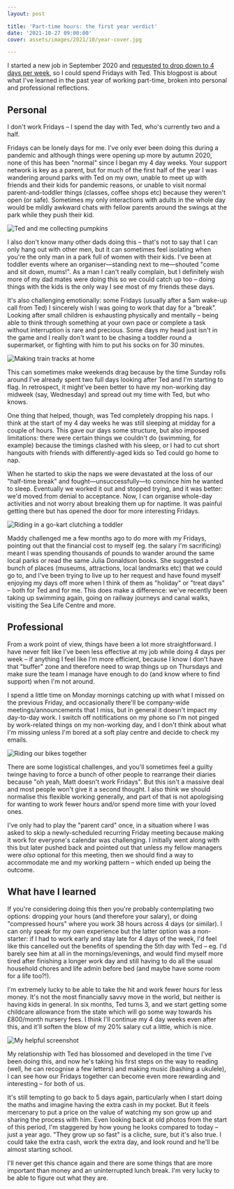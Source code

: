 ```yaml
---
layout: post

title: 'Part-time hours: the first year verdict'
date: '2021-10-27 09:00:00'
cover: assets/images/2021/10/year-cover.jpg

---
```



I started a new job in September 2020 and [requested to drop down to 4 days per week](https://yawnofthedad.blog/sacrifices), so I could spend Fridays with Ted. This blogpost is about what I've learned in the past year of working part-time, broken into personal and professional reflections.

## Personal
I don't work Fridays – I spend the day with Ted, who's currently two and a half.

Fridays can be lonely days for me. I've only ever been doing this during a pandemic and although things were opening up more by autumn 2020, none of this has been "normal" since I began my 4 day weeks. Your support network is key as a parent, but for much of the first half of the year I was wandering around parks with Ted on my own, unable to meet up with friends and their kids for pandemic reasons, or unable to visit normal parent-and-toddler things (classes, coffee shops etc) because they weren't open (or safe). Sometimes my only interactions with adults in the whole day would be mildly awkward chats with fellow parents around the swings at the park while they push their kid.

![Ted and me collecting pumpkins](/assets/images/2021/10/pumpkins.jpg)

I also don't know many other dads doing this – that's not to say that I can only hang out with other men, but it can sometimes feel isolating when you're the only man in a park full of women with their kids. I've been at toddler events where an organiser—standing next to me—shouted "come and sit down, mums!". As a man I can't really complain, but I definitely wish more of my dad mates were doing this so we could catch up too – doing things with the kids is the only way I see most of my friends these days.

It's also challenging emotionally: some Fridays (usually after a 5am wake-up call from Ted) I sincerely wish I was going to work that day for a "break". Looking after small children is exhausting physically and mentally – being able to think through something at your own pace or complete a task without interruption is rare and precious. Some days my head just isn't in the game and I really don't want to be chasing a toddler round a supermarket, or fighting with him to put his socks on for 30 minutes.

![Making train tracks at home](/assets/images/2021/10/trains.jpg)

This can sometimes make weekends drag because by the time Sunday rolls around I've already spent two full days looking after Ted and I'm starting to flag. In retrospect, it might've been better to have my non-working day midweek (say, Wednesday) and spread out my time with Ted, but who knows.

One thing that helped, though, was Ted completely dropping his naps. I think at the start of my 4 day weeks he was still sleeping at midday for a couple of hours. This gave our days some structure, but also imposed limitations: there were certain things we couldn't do (swimming, for example) because the timings clashed with his sleep, or I had to cut short hangouts with friends with differently-aged kids so Ted could go home to nap.

When he started to skip the naps we were devastated at the loss of our "half-time break" and fought—unsuccessfully—to convince him he wanted to sleep. Eventually we worked it out and stopped trying, and it was better: we'd moved from denial to acceptance. Now, I can organise whole-day activities and not worry about breaking them up for naptime. It was painful getting there but has opened the door for more interesting Fridays.

![Riding in a go-kart clutching a toddler](/assets/images/2021/10/racing.jpg)

Maddy challenged me a few months ago to do more with my Fridays, pointing out that the financial cost to myself (eg. the salary I'm sacrificing) meant I was spending thousands of pounds to wander around the same local parks or read the same Julia Donaldson books. She suggested a bunch of places (museums, attractions, local landmarks etc) that we could go to, and I've been trying to live up to her request and have found myself enjoying my days off more when I think of them as "holiday" or "treat days" – both for Ted and for me. This does make a difference: we've recently been taking up swimming again, going on railway journeys and canal walks, visiting the Sea Life Centre and more.

## Professional

From a work point of view, things have been a lot more straightforward. I have never felt like I've been less effective at my job while doing 4 days per week – if anything I feel like I'm more efficient, because I know I don't have that "buffer" zone and therefore need to wrap things up on Thursdays and make sure the team I manage have enough to do (and know where to find support) when I'm not around.

I spend a little time on Monday mornings catching up with what I missed on the previous Friday, and occasionally there'll be company-wide meetings/announcements that I miss, but in general it doesn't impact my day-to-day work. I switch off notifications on my phone so I'm not pinged by work-related things on my non-working day, and I don't think about what I'm missing unless I'm bored at a soft play centre and decide to check my emails.

![Riding our bikes together](/assets/images/2021/10/bikes.jpg)


There are some logistical challenges, and you'll sometimes feel a guilty twinge having to force a bunch of other people to rearrange their diaries because "oh yeah, Matt doesn't work Fridays". But this isn't a massive deal and most people won't give it a second thought. I also think we should normalise this flexible working generally, and part of that is not apologising for wanting to work fewer hours and/or spend more time with your loved ones.

I've only had to play the "parent card" once, in a situation where I was asked to skip a newly-scheduled recurring Friday meeting because making it work for everyone's calendar was challenging. I initially went along with this but later pushed back and pointed out that unless my fellow managers were *also* optional for this meeting, then we should find a way to accommodate me and my working pattern – which ended up being the outcome.

## What have I learned

If you're considering doing this then you're probably contemplating two options: dropping your hours (and therefore your salary), or doing "compressed hours" where you work 38 hours across 4 days (or similar). I can only speak for my own experience but the latter option was a non-starter: if I had to work early and stay late for 4 days of the week, I'd feel like this cancelled out the benefits of spending the 5th day with Ted – eg. I'd barely see him at all in the mornings/evenings, and would find myself more tired after finishing a longer work day and still having to do all the usual household chores and life admin before bed (and maybe have some room for a life too?!).

I'm extremely lucky to be able to take the hit and work fewer hours for less money. It's not the most financially savvy move in the world, but neither is having kids in general. In six months, Ted turns 3, and we start getting some childcare allowance from the state which will go some way towards his £800/month nursery fees. I think I'll continue my 4 day weeks even after this, and it'll soften the blow of my 20% salary cut a little, which is nice.

![My helpful screenshot](/assets/images/2021/10/glastonbury.jpg)

My relationship with Ted has blossomed and developed in the time I've been doing this, and now he's taking his first steps on the way to reading (well, he can recognise a few letters) and making music (bashing a ukulele), I can see how our Fridays together can become even more rewarding and interesting – for both of us.

It's still tempting to go back to 5 days again, particularly when I start doing the maths and imagine having the extra cash in my pocket. But it feels mercenary to put a price on the value of watching my son grow up and sharing the process with him. Even looking back at old photos from the start of this period, I'm staggered by how young he looks compared to today – just a year ago. "They grow up so fast" is a cliche, sure, but it's also true. I could take the extra cash, work the extra day, and look round and he'll be almost starting school.

I'll never get this chance again and there are some things that are more important than money and an uninterrupted lunch break. I'm very lucky to be able to figure out what they are.